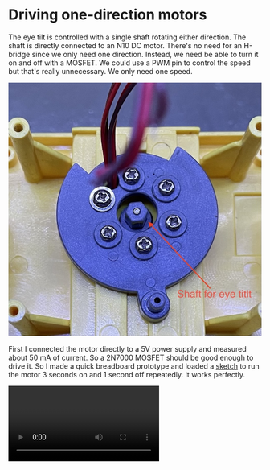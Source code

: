 # Driving one-direction motors

The eye tilt is controlled with a single shaft rotating either direction. The shaft is directly connected to an N10 DC motor. There's no need for an H-bridge since we only need one direction. Instead, we need be able to turn it on and off with a MOSFET. We could use a PWM pin to control the speed but that's really unnecessary. We only need one speed.

![eye tilt shaft](./media/IMG_0795.jpeg)

First I connected the motor directly to a 5V power supply and measured about 50 mA of current. So a 2N7000 MOSFET should be good enough to drive it. So I made a quick breadboard prototype and loaded a [sketch](./debug/motor_unidirectional/) to run the motor 3 seconds on and 1 second off repeatedly. It works perfectly.

![eye tilt](./media/IMG_0813.mov)